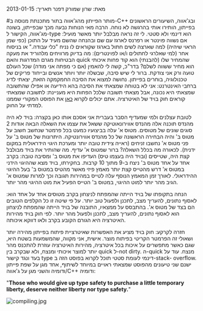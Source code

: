 מאת: שרון שמורק דפנר
תאריך: 2013-01-15


#מותר הפייתון מהג'אווה
בתור מתכנתת מנוסה ב-C++ ובג'אווה, השיעורים הראשונים בפייתון, הותירו אותי בהרגשה
לא נוחה. הרבה מאי הנוחות נבעה מכך שבפייתון, בשונה מג'אווה, הקישור ל-type הוא
דינמי ולא סטטי. לי זה נראה מבלבל יותר מאשר מועיל: אם נשווה פוינטר או רפרנס לארגז
עם שם ובהנחה שהשם מעיד על התוכן (כפי שמן הראוי שיהיה) למה שארצה לשים חתול בארגז
שקוראים לו נניח "כלי עבודה." או בניסוח אחר (למי שאלרגי לחתולים ו/או לפוינטרים):
מה בדיוק מרוויחים מלהוריד את מעקה הבטיחות מגרם המדרגות והאם quick שהמחיר שלו
(להבנתי) הוא קוד פחות איכותי הוא מחיר ששווה לשלם?
בדר"כ, קשה לי להאמין (אם כי מפתה אני מודה) שכל העולם טועה ורק אני צודקת. ברור לי
שיש סיבה, שבשלה יותר ויותר אנשים ובייחוד פריקים של טכנולוגיה, בוחרים בפייתון.
נחושה למצוא את הסיבה החמקמקה הזאת, יצאתי לדיג ברחבי האינטרנט: אני לא בטוחה
שמצאתי את הסיבה בהא הידיעה או אפילו שהתשובה שמצאתי היא נכונה, אבל מצאתי תשובה
שלכל הפחות היא מעניינת: לתשובה שמצאתי
קוראים חוק בויד של האיטרציה. אתם יכולים לקרוא [כאן](http://www.codinghorror.com/blog/2007/02/boyds-law-of-iteration.html)
את הפוסט המקורי שממנו למדתי על החוק.

לטובת עצלנים ולמי שמעדיף הסבר בעברית אני אסכם אותו כאן בקצרה:
בויד לא היה מהנדס תוכנה אלה מהנדס אווירונאוטיקה ששאל את
עצמו את השאלה הבאה אודות 2 סוגים שונים של מטוסים. מטוס א' עלה בביצועיו כמעט בכל
פרמטר שנחשב חשוב על מטוס ב' והיה הבחירה הראשונה של כל מהנדס אווירונטיקה.
היתרונות של מטוס ב' על פני מטוס א' נחשבו זניחים (ראייה צידית טובה יותר ומערכת
היגוי הידראולית במקום ידנית). לכאורה מה בכלל השאלה? ברור שמטוס א' עדיף. מה
שהותיר את בויד מבולבל קצת היה, שטייסים (ובויד היה בעצמו טיס) העדיפו את מטוס ב'
ומסיבה טובה: בקרב אחד על אחד מטוס ב' ניצח ב-9 מתוך 10 קרבות.
בחקירתו, בויד מצא שההיגוי הידני במטוס א' דרש מהטייס קצת יותר מאמץ פיזי מאשר
מהטיס במטוס ב' בעל ההיגוי  ההידראולי. לאורך זמן המאמץ הנוסף עלה לטייס במהירות
תגובה וכך למרות שמטוס א' הגיב מהר יותר למוט ההיגוי, במטוס ב' הטייס הפעיל את מוט
ההיגוי מהר יותר.

הנחה בתקופתו של בויד הייתה שהמפתח לניצחון בקרב מטוסים אחד על אחד הוא: לאסוף
נתונים, להעריך מצב, לתכנן ולפעול טוב יותר. על פי שיטה זו כל הקלפים הטובים הם בצד
של מטוס א'. בהתבסס על ממצאיו, התובנה של בויד הייתה שהמפתח לניצחון הוא לאסוף
נתונים, להעריך מצב, לתכנן ולפעול מהר יותר. לפי חוק בויד מהירות האיטרציה היא
הגורם הקובע בקרב ולאו דווקא איכותה.

חזרה לקרקע: חוק בויד מציע את האפשרות שאיטרציית פיתוח בפייתון מהירה יותר ושאולי
זה הפרמטר הקריטי בפיתוח מוצר. אישית, אני מקווה, שהמשמעות בשטח היא, שגם כאשר
מתפשרים על איכות בכל איטרציה, מהירות האיטרציה עוזרת להתכנס מהר יותר למוצר איכותי
ומנצח, ולא שבקרב בין quick ל-not dirty. ה-quick מנצח.
עוד על בעד ונגד קישור type דינמי לעומת סטטי תוכל לקרוא בפוסט הזה ב-stack-
overflow. ישנם שני טיעונים מהפוסט שמצאתי ראויים במיוחד לשיתוף, אחד מגן על שפת
פייתון ודומיה והשני מגן על ג'אווה/C++ ודומיה:


"__Those who would give up type safety to purchase a little temporary liberty,
deserve neither liberty nor type safety.__"

![compiling.jpg](/static/blog/images/compiling.jpg)



    
